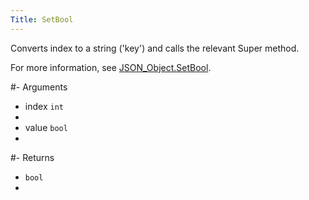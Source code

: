 ```yaml
---
Title: SetBool
---
```


Converts index to a string ('key') and calls the relevant Super method.

For more information, see [JSON_Object.SetBool](#content-json-object-methods-setbool).

#- Arguments
- index `int`
- 
- value `bool`
- 

#- Returns
- `bool`
- 

